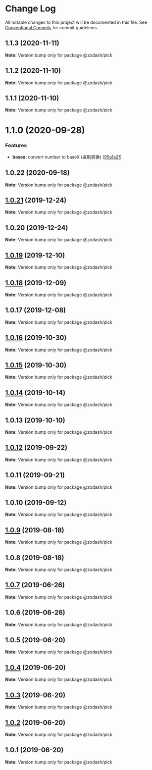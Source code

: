 # Change Log

All notable changes to this project will be documented in this file.
See [Conventional Commits](https://conventionalcommits.org) for commit guidelines.

## 1.1.3 (2020-11-11)

**Note:** Version bump only for package @zodash/pick





## 1.1.2 (2020-11-10)

**Note:** Version bump only for package @zodash/pick





## 1.1.1 (2020-11-10)

**Note:** Version bump only for package @zodash/pick





# 1.1.0 (2020-09-28)


### Features

* **basex:** convert number to baseX (进制转换) ([95a1a2f](https://github.com/zcorky/zodash/commit/95a1a2f361d73de5caa3b8e297c1643e97e40983))





## 1.0.22 (2020-09-18)

**Note:** Version bump only for package @zodash/pick





## [1.0.21](https://github.com/zcorky/zodash/compare/@zodash/pick@1.0.20...@zodash/pick@1.0.21) (2019-12-24)

**Note:** Version bump only for package @zodash/pick





## 1.0.20 (2019-12-24)

**Note:** Version bump only for package @zodash/pick





## [1.0.19](https://github.com/zcorky/zodash/compare/@zodash/pick@1.0.18...@zodash/pick@1.0.19) (2019-12-10)

**Note:** Version bump only for package @zodash/pick





## [1.0.18](https://github.com/zcorky/zodash/compare/@zodash/pick@1.0.17...@zodash/pick@1.0.18) (2019-12-09)

**Note:** Version bump only for package @zodash/pick





## 1.0.17 (2019-12-08)

**Note:** Version bump only for package @zodash/pick





## [1.0.16](https://github.com/zcorky/zodash/compare/@zodash/pick@1.0.15...@zodash/pick@1.0.16) (2019-10-30)

**Note:** Version bump only for package @zodash/pick





## [1.0.15](https://github.com/zcorky/zodash/compare/@zodash/pick@1.0.14...@zodash/pick@1.0.15) (2019-10-30)

**Note:** Version bump only for package @zodash/pick





## [1.0.14](https://github.com/zcorky/zodash/compare/@zodash/pick@1.0.13...@zodash/pick@1.0.14) (2019-10-14)

**Note:** Version bump only for package @zodash/pick





## 1.0.13 (2019-10-10)

**Note:** Version bump only for package @zodash/pick





## [1.0.12](https://github.com/zcorky/zodash/compare/@zodash/pick@1.0.11...@zodash/pick@1.0.12) (2019-09-22)

**Note:** Version bump only for package @zodash/pick





## 1.0.11 (2019-09-21)

**Note:** Version bump only for package @zodash/pick





## 1.0.10 (2019-09-12)

**Note:** Version bump only for package @zodash/pick





## [1.0.9](https://github.com/zcorky/zodash/compare/@zodash/pick@1.0.8...@zodash/pick@1.0.9) (2019-08-18)

**Note:** Version bump only for package @zodash/pick





## 1.0.8 (2019-08-18)

**Note:** Version bump only for package @zodash/pick





## [1.0.7](https://github.com/zcorky/zodash/compare/@zodash/pick@1.0.6...@zodash/pick@1.0.7) (2019-06-26)

**Note:** Version bump only for package @zodash/pick





## 1.0.6 (2019-06-26)

**Note:** Version bump only for package @zodash/pick





## 1.0.5 (2019-06-20)

**Note:** Version bump only for package @zodash/pick





## [1.0.4](https://github.com/zcorky/zodash/compare/@zodash/pick@1.0.3...@zodash/pick@1.0.4) (2019-06-20)

**Note:** Version bump only for package @zodash/pick





## [1.0.3](https://github.com/zcorky/zodash/compare/@zodash/pick@1.0.2...@zodash/pick@1.0.3) (2019-06-20)

**Note:** Version bump only for package @zodash/pick





## [1.0.2](https://github.com/zcorky/zodash/compare/@zodash/pick@1.0.1...@zodash/pick@1.0.2) (2019-06-20)

**Note:** Version bump only for package @zodash/pick





## 1.0.1 (2019-06-20)

**Note:** Version bump only for package @zodash/pick
